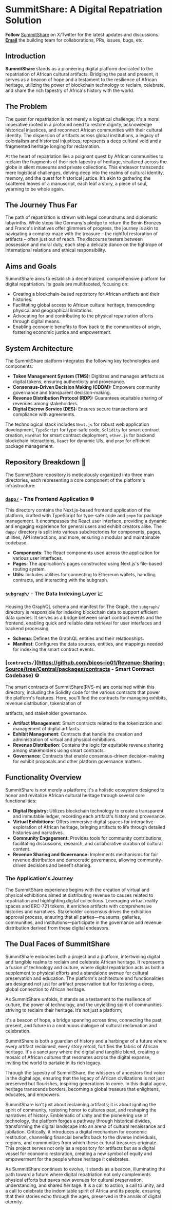 # SummitShare: A Digital Repatriation Solution
**Follow** [SummitShare](https://twitter.com/summitshare_zm) on X/Twitter for the latest updates and discussions.
[**Email**](mailto:summitshare.eth@gmail.com) the building team for collaborations, PRs, issues, bugs, etc. 


## Introduction

**SummitShare** stands as a pioneering digital platform dedicated to the repatriation of African cultural artifacts. Bridging the past and present, it serves as a beacon of hope and a testament to the resilience of African heritage, utilizing the power of blockchain technology to reclaim, celebrate, and share the rich tapestry of Africa's history with the world.

## The Problem

The quest for repatriation is not merely a logistical challenge; it's a moral imperative rooted in a profound need to restore dignity, acknowledge historical injustices, and reconnect African communities with their cultural identity. The dispersion of artifacts across global institutions, a legacy of colonialism and historical injustices, represents a deep cultural void and a fragmented heritage longing for reclamation.


At the heart of repatriation lies a poignant quest by African communities to reclaim the fragments of their rich tapestry of heritage, scattered across the globe in silent museums and private collections. This endeavor transcends mere logistical challenges, delving deep into the realms of cultural identity, memory, and the quest for historical justice. It’s akin to gathering the scattered leaves of a manuscript, each leaf a story, a piece of soul, yearning to be whole again.

## The Journey Thus Far
The path of repatriation is strewn with legal conundrums and diplomatic labyrinths. While steps like Germany's pledge to return the Benin Bronzes and France's initiatives offer glimmers of progress, the journey is akin to navigating a complex maze with the treasure – the rightful restoration of artifacts – often just out of reach. The discourse teeters between possession and moral duty, each step a delicate dance on the tightrope of international relations and ethical responsibility.

## Aims and Goals

SummitShare aims to establish a decentralized, comprehensive platform for digital repatriation. Its goals are multifaceted, focusing on:
- Creating a blockchain-based repository for African artifacts and their histories.
- Facilitating global access to African cultural heritage, transcending physical and geographical limitations.
- Advocating for and contributing to the physical repatriation efforts through digital means.
- Enabling economic benefits to flow back to the communities of origin, fostering economic justice and empowerment.

## System Architecture

The SummitShare platform integrates the following key technologies and components:

- **Token Management System (TMS):** Digitizes and manages artifacts as digital tokens, ensuring authenticity and provenance.
- **Consensus-Driven Decision Making (CDDM):** Empowers community governance and transparent decision-making.
- **Revenue Distribution Protocol (RDP):** Guarantees equitable sharing of revenues among stakeholders.
- **Digital Escrow Service (DES):** Ensures secure transactions and compliance with agreements.

The technological stack includes `Next.js` for robust web application development, `TypeScript` for type-safe code, `Solidity` for smart contract creation, `Hardhat` for smart contract deployment, `ether.js` for backend blockchain interactions, `React` for dynamic UIs, and `pnpm` for efficient package management.

## Repository Breakdown 📂

The SummitShare repository is meticulously organized into three main directories, each representing a core component of the platform's infrastructure:

### [`dapp/`](https://github.com/bicos-io01/Revenue-Sharing-Source/tree/Central/packages/dapp) - The Frontend Application 🌐
This directory contains the Next.js-based frontend application of the platform, crafted with TypeScript for type-safe code and `pnpm` for package management. It encompasses the React user interface, providing a dynamic and engaging experience for general users and exhibit creators alike. The `dapp/` directory is split into various subdirectories for components, pages, utilities, API interactions, and more, ensuring a modular and maintainable codebase.

- **Components**: The React components used across the application for various user interfaces.
- **Pages**: The application's pages constructed using Next.js's file-based routing system.
- **Utils**: Includes utilities for connecting to Ethereum wallets, handling contracts, and interacting with the subgraph.

### [`subgraph/`](https://github.com/bicos-io01/Revenue-Sharing-Source/tree/Central/packages/subgraph) - The Data Indexing Layer 📈
Housing the GraphQL schema and manifest for The Graph, the `subgraph/` directory is responsible for indexing blockchain data to support efficient data queries. It serves as a bridge between smart contract events and the frontend, enabling quick and reliable data retrieval for user interfaces and backend processing.

- **Schema**: Defines the GraphQL entities and their relationships.
- **Manifest**: Configures the data sources, entities, and mappings needed for indexing the smart contract events.

### [`contracts/`](https://github.com/bicos-io01/Revenue-Sharing-Source/tree/Central/packages/contracts - Smart Contract Codebase) ⚙️
The smart contracts of SummitShare(RVS-m) are contained within this directory, including the Solidity code for the various contracts that power the platform's features. Here, you'll find the contracts for managing exhibits, revenue distribution, tokenization of

artifacts, and stakeholder governance.

- **Artifact Management**: Smart contracts related to the tokenization and management of digital artifacts.
- **Exhibit Management**: Contracts that handle the creation and administration of virtual and physical exhibitions.
- **Revenue Distribution**: Contains the logic for equitable revenue sharing among stakeholders using smart contracts.
- **Governance**: Contracts that enable consensus-driven decision-making for exhibit proposals and other platform governance matters.


## Functionality Overview

SummitShare is not merely a platform; it's a holistic ecosystem designed to honor and revitalize African cultural heritage through several core functionalities:

- **Digital Registry:** Utilizes blockchain technology to create a transparent and immutable ledger, recording each artifact's history and provenance.
- **Virtual Exhibitions:** Offers immersive digital spaces for interactive exploration of African heritage, bringing artifacts to life through detailed histories and narratives.
- **Community Engagement:** Provides tools for community contributions, facilitating discussions, research, and collaborative curation of cultural content.
- **Revenue Sharing and Governance:** Implements mechanisms for fair revenue distribution and democratic governance, allowing community-driven decisions and benefit sharing.

### The Application's Journey

The SummitShare experience begins with the creation of virtual and physical exhibitions aimed at distributing revenue to causes related to repatriation and highlighting digital collections. Leveraging virtual reality spaces and ERC-721 tokens, it enriches artifacts with comprehensive histories and narratives. Stakeholder consensus drives the exhibition approval process, ensuring that all parties—museums, galleries, communities, and institutions—participate in the governance and revenue distribution derived from these digital endeavors.

## The Dual Faces of SummitShare

SummitShare embodies both a project and a platform, intertwining digital and tangible realms to reclaim and celebrate African heritage. It represents a fusion of technology and culture, where digital repatriation acts as both a supplement to physical efforts and a standalone avenue for cultural preservation and education. The platform's architecture and functionalities are designed not just for artifact preservation but for fostering a deep, global connection to African heritage.



As SummitShare unfolds, it stands as a testament to the resilience of culture, the power of technology, and the unyielding spirit of communities striving to reclaim their heritage. It’s not just a platform;

it's a beacon of hope, a bridge spanning across time, connecting the past, present, and future in a continuous dialogue of cultural reclamation and celebration.

SummitShare is both a guardian of history and a harbinger of a future where every artifact reclaimed, every story retold, fortifies the fabric of African heritage. It's a sanctuary where the digital and tangible blend, creating a mosaic of African cultures that resonates across the digital expanse, inviting the world to partake in its rich legacy.

Through the tapestry of SummitShare, the whispers of ancestors find voice in the digital age, ensuring that the legacy of African civilizations is not just preserved but flourishes, inspiring generations to come. In this digital agora, heritage transcends borders, becoming a global treasure that enlightens, educates, and empowers.

SummitShare isn't just about reclaiming artifacts; it is about igniting the spirit of community, restoring honor to cultures past, and reshaping the narratives of history. Emblematic of unity and the pioneering use of technology, the platform forges a pathway through historical divides, transforming the digital landscape into an arena of cultural renaissance and jubilation. Critically, it introduces a digital mechanism for economic restitution, channeling financial benefits back to the diverse individuals, regions, and communities from which these cultural treasures originate. This project serves not only as a repository for artifacts but as a digital vessel for economic restoration, creating a new symbol of equity and empowerment for the people whose heritage it celebrates.

As SummitShare continues to evolve, it stands as a beacon, illuminating the path toward a future where digital repatriation not only complements physical efforts but paves new avenues for cultural preservation, understanding, and shared heritage. It is a call to action, a call to unity, and a call to celebrate the indomitable spirit of Africa and its people, ensuring that their stories echo through the ages, preserved in the annals of digital eternity.
